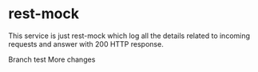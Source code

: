 # rest-mock

This service is just rest-mock which log all the details related to incoming requests and answer with 200 HTTP response. 

Branch test
    More changes